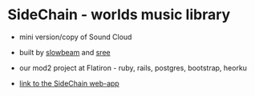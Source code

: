 # SideChain - worlds music library


* mini version/copy of Sound Cloud

* built by [slowbeam](https://github.com/slowbeam) and [sree](https://github.com/sreemudunuri) 

* our mod2 project at Flatiron - ruby, rails, postgres, bootstrap, heorku

* [link to the SideChain web-app](https://sidechain.herokuapp.com) 
